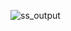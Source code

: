 ![ss_output](https://user-images.githubusercontent.com/90451337/135728758-d5a5fd46-3889-41f4-b640-348eb9ba15cd.jpg)
